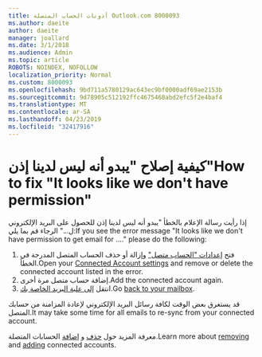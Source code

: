 ```yaml
---
title: أذونات الحساب المتصلة Outlook.com 8000093
ms.author: daeite
author: daeite
manager: joallard
ms.date: 3/1/2018
ms.audience: Admin
ms.topic: article
ROBOTS: NOINDEX, NOFOLLOW
localization_priority: Normal
ms.custom: 8000093
ms.openlocfilehash: 9bd711a5780129ac643ec9bf0000adf69ae2153b
ms.sourcegitcommit: 9d78905c512192ffc4675468abd2efc5f2e4baf4
ms.translationtype: MT
ms.contentlocale: ar-SA
ms.lasthandoff: 04/23/2019
ms.locfileid: "32417916"
---
```

# <a name="how-to-fix-it-looks-like-we-dont-have-permission"></a><span data-ttu-id="bc95f-102">كيفية إصلاح "يبدو أنه ليس لدينا إذن"</span><span class="sxs-lookup"><span data-stu-id="bc95f-102">How to fix "It looks like we don't have permission"</span></span>

<span data-ttu-id="bc95f-103">إذا رأيت رسالة الإعلام بالخطأ "يبدو أنه ليس لدينا إذن للحصول على البريد الإلكتروني ل..." الرجاء قم بما يلي:</span><span class="sxs-lookup"><span data-stu-id="bc95f-103">If you see the error message "It looks like we don't have permission to get email for ...." please do the following:</span></span>

1. <span data-ttu-id="bc95f-104">فتح [إعدادات "الحساب متصل"](https://outlook.live.com/mail/options/mail/accounts) وإزالة أو حذف الحساب المتصل المدرجة في الخطأ.</span><span class="sxs-lookup"><span data-stu-id="bc95f-104">Open your [Connected Account settings](https://outlook.live.com/mail/options/mail/accounts) and remove or delete the connected account listed in the error.</span></span> 
2. <span data-ttu-id="bc95f-105">إضافة حساب متصل مرة أخرى.</span><span class="sxs-lookup"><span data-stu-id="bc95f-105">Add the connected account again.</span></span>
3. <span data-ttu-id="bc95f-106">انتقل [إلى علبة البريد الخاصة بك](https://outlook.live.com/mail/inbox).</span><span class="sxs-lookup"><span data-stu-id="bc95f-106">Go [back to your mailbox](https://outlook.live.com/mail/inbox).</span></span>

<span data-ttu-id="bc95f-107">قد يستغرق بعض الوقت لكافة رسائل البريد الإلكتروني لإعادة المزامنة من حسابك المتصل.</span><span class="sxs-lookup"><span data-stu-id="bc95f-107">It may take some time for all emails to re-sync from your connected account.</span></span>

<span data-ttu-id="bc95f-108">معرفة المزيد حول [حذف](https://support.office.com/article/0b9a6b95-ff1b-46c1-bf60-d6b3b82c5ac8) و [إضافة](https://support.office.com/article/c5224df4-5885-4e79-91ba-523aa743f0ba) الحسابات المتصلة.</span><span class="sxs-lookup"><span data-stu-id="bc95f-108">Learn more about [removing](https://support.office.com/article/0b9a6b95-ff1b-46c1-bf60-d6b3b82c5ac8) and [adding](https://support.office.com/article/c5224df4-5885-4e79-91ba-523aa743f0ba) connected accounts.</span></span>